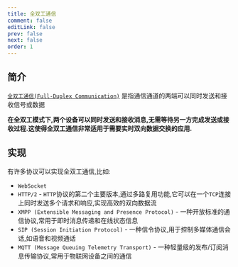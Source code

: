 ```yaml
---
title: 全双工通信
comment: false
editLink: false
prev: false
next: false
order: 1
---
```


## 简介

[`全双工通信(Full-Duplex Communication)`](https://www.techtarget.com/searchnetworking/definition/full-duplex)
是指通信通道的两端可以同时发送和接收信号或数据

**在全双工模式下,两个设备可以同时发送和接收消息,无需等待另一方完成发送或接收过程.这使得全双工通信非常适用于需要实时双向数据交换的应用.**


## 实现

有许多协议可以实现全双工通信,比如:

* `WebSocket`
* `HTTP/2` - `HTTP`协议的第二个主要版本,通过多路复用功能,它可以在一个`TCP`连接上同时发送多个请求和响应,实现高效的双向数据流
* `XMPP (Extensible Messaging and Presence Protocol)` - 一种开放标准的通信协议,常用于即时消息传递和在线状态信息
* `SIP (Session Initiation Protocol)` - 一种信令协议,用于控制多媒体通信会话,如语音和视频通话
* `MQTT (Message Queuing Telemetry Transport)` - 一种轻量级的发布/订阅消息传输协议,常用于物联网设备之间的通信
